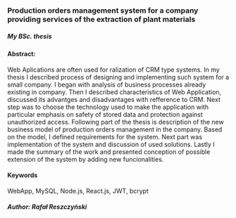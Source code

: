 ### Production orders management system for a company providing services of the extraction of plant materials
##### My BSc. thesis

#### Abstract:
Web Aplications are often used for ralization of CRM type systems.
In my thesis I described process of designing and implementing such system for a small company.
I began with analysis of business processes already existing in company. Then I described characteristics of Web Application, discussed its advantges and disadvantages with refference to CRM.
Next step was to choose the technology used to make the application with particular emphasis on safety of stored data and protection against unauthorized access.
Following part of the thesis is description of the new business model of production orders management in the company. Based on the model, I defined requirements for the system.
Next part was implementation of the system and discussion of used solutions.
Lastly I made the summary of the work and presented conception of possible extension of the system by adding new funcionalities.

#### Keywords
WebApp, MySQL, Node.js, React.js, JWT, bcrypt

##### Author: Rafał Reszczyński
